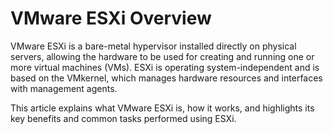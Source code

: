 # VMware ESXi Overview

VMware ESXi is a bare-metal hypervisor installed directly on physical servers, allowing the hardware to be used for creating and running one or more virtual machines (VMs). ESXi is operating system-independent and is based on the VMkernel, which manages hardware resources and interfaces with management agents.

This article explains what VMware ESXi is, how it works, and highlights its key benefits and common tasks performed using ESXi.